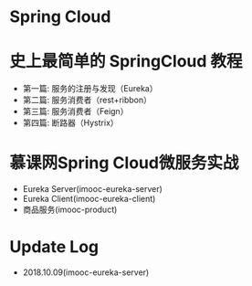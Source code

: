 Spring Cloud
=======
# 史上最简单的 SpringCloud 教程

* 第一篇: 服务的注册与发现（Eureka）
* 第二篇: 服务消费者（rest+ribbon）
* 第三篇: 服务消费者（Feign）
* 第四篇: 断路器（Hystrix）

# 慕课网Spring Cloud微服务实战
* Eureka Server(imooc-eureka-server)
* Eureka Client(imooc-eureka-client)
* 商品服务(imooc-product)

# Update Log
* 2018.10.09(imooc-eureka-server)

